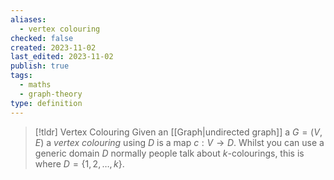 ```yaml
---
aliases:
  - vertex colouring
checked: false
created: 2023-11-02
last_edited: 2023-11-02
publish: true
tags:
  - maths
  - graph-theory
type: definition
---
```

>[!tldr] Vertex Colouring
> Given an [[Graph|undirected graph]] a $G = (V,E)$ a *vertex colouring* using $D$ is a map $c: V \rightarrow D$.
> Whilst you can use a generic domain $D$ normally people talk about $k$-colourings, this is where $D = \{1,2, \ldots, k\}$.

